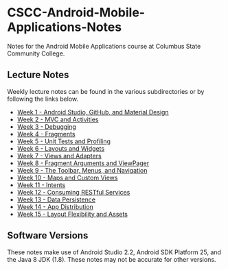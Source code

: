 # CSCC-Android-Mobile-Applications-Notes
Notes for the Android Mobile Applications course at Columbus State Community
College.

## Lecture Notes
Weekly lecture notes can be found in the various subdirectories or by
following the links below.

- [Week 1 - Android Studio, GitHub, and Material Design](week_01/readme.md)
- [Week 2 - MVC and Activities](week_02/readme.md)
- [Week 3 - Debugging](week_03/readme.md)
- [Week 4 - Fragments](week_04/readme.md)
- [Week 5 - Unit Tests and Profiling](week_05/readme.md)
- [Week 6 - Layouts and Widgets](week_06/readme.md)
- [Week 7 - Views and Adapters](week_07/readme.md)
- [Week 8 - Fragment Arguments and ViewPager](week_08/readme.md)
- [Week 9 - The Toolbar, Menus, and Navigation](week_09/readme.md)
- [Week 10 - Maps and Custom Views](week_10/readme.md)
- [Week 11 - Intents](week_11/readme.md)
- [Week 12 - Consuming RESTful Services](week_12/readme.md)
- [Week 13 - Data Persistence](week_13/readme.md)
- [Week 14 - App Distribution](week_14/readme.md)
- [Week 15 - Layout Flexibility and Assets](week_15/readme.md)

## Software Versions
These notes make use of Android Studio 2.2, Android SDK Platform 25, and
the Java 8 JDK (1.8).  These notes may not be accurate for other versions.
